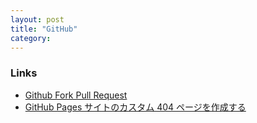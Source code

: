 ```yaml
---
layout: post
title: "GitHub"
category:
---
```


### Links

- [Github Fork Pull Request](http://kik.xii.jp/archives/179)
- [GitHub Pages サイトのカスタム 404 ページを作成する](https://docs.github.com/ja/pages/getting-started-with-github-pages/creating-a-custom-404-page-for-your-github-pages-site)
